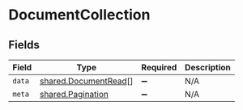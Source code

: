 # DocumentCollection


## Fields

| Field                                                               | Type                                                                | Required                                                            | Description                                                         |
| ------------------------------------------------------------------- | ------------------------------------------------------------------- | ------------------------------------------------------------------- | ------------------------------------------------------------------- |
| `data`                                                              | [shared.DocumentRead](../../../sdk/models/shared/documentread.md)[] | :heavy_minus_sign:                                                  | N/A                                                                 |
| `meta`                                                              | [shared.Pagination](../../../sdk/models/shared/pagination.md)       | :heavy_minus_sign:                                                  | N/A                                                                 |